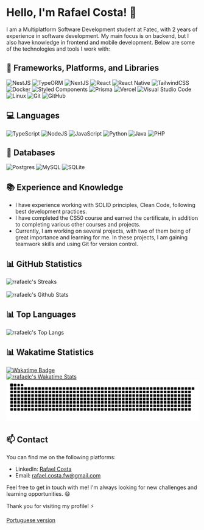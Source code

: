 # Hello, I'm Rafael Costa! 👋

I am a Multiplatform Software Development student at Fatec, with 2 years of experience in software development. My main focus is on backend, but I also have knowledge in frontend and mobile development. Below are some of the technologies and tools I work with:

## 🚀 Frameworks, Platforms, and Libraries

![NestJS](https://img.shields.io/badge/NestJS-E0234E.svg?style=for-the-badge&logo=NestJS&logoColor=white)
![TypeORM](https://img.shields.io/badge/TypeORM-2D3748?style=for-the-badge&logo=typeorm)
![NextJS](https://img.shields.io/badge/Next-%2320232a?style=for-the-badge&logo=next.js&logoColor=%2361DAFB)
![React](https://img.shields.io/badge/react-%2320232a.svg?style=for-the-badge&logo=react&logoColor=%2361DAFB)
![React Native](https://img.shields.io/badge/react_native-%2320232a.svg?style=for-the-badge&logo=react&logoColor=%2361DAFB)
![TailwindCSS](https://img.shields.io/badge/tailwindcss-%2338B2AC.svg?style=for-the-badge&logo=tailwind-css&logoColor=white)
![Docker](https://img.shields.io/badge/docker-%230db7ed.svg?style=for-the-badge&logo=docker&logoColor=white)
![Styled Components](https://img.shields.io/badge/styled--components-DB7093?style=for-the-badge&logo=styled-components&logoColor=white)
![Prisma](https://img.shields.io/badge/Prisma-3982CE?style=for-the-badge&logo=Prisma&logoColor=white)
![Vercel](https://img.shields.io/badge/vercel-%23000000.svg?style=for-the-badge&logo=vercel&logoColor=white)
![Visual Studio Code](https://img.shields.io/badge/Visual%20Studio%20Code-0078d7.svg?style=for-the-badge&logo=visual-studio-code&logoColor=white)
![Linux](https://img.shields.io/badge/Linux-FCC624?style=for-the-badge&logo=linux&logoColor=black)
![Git](https://img.shields.io/badge/git-%23F05033.svg?style=for-the-badge&logo=git&logoColor=white)
![GitHub](https://img.shields.io/badge/github-%23121011.svg?style=for-the-badge&logo=github&logoColor=white)

## 💻 Languages

![TypeScript](https://img.shields.io/badge/typescript-%23007ACC.svg?style=for-the-badge&logo=typescript&logoColor=white)
![NodeJS](https://img.shields.io/badge/node.js-6DA55F?style=for-the-badge&logo=node.js&logoColor=white)
![JavaScript](https://img.shields.io/badge/JavaScript-F7DF1E.svg?style=for-the-badge&logo=JavaScript&logoColor=black)
![Python](https://img.shields.io/badge/python-3670A0?style=for-the-badge&logo=python&logoColor=ffdd54)
![Java](https://img.shields.io/badge/java-%23ED8B00.svg?style=for-the-badge&logo=openjdk&logoColor=white)
![PHP](https://img.shields.io/badge/php-%23777BB4.svg?style=for-the-badge&logo=php&logoColor=white)

## 💾 Databases

![Postgres](https://img.shields.io/badge/postgres-%23316192.svg?style=for-the-badge&logo=postgresql&logoColor=white)
![MySQL](https://img.shields.io/badge/mysql-%2305a.svg?style=for-the-badge&logo=mysql&logoColor=white)
![SQLite](https://img.shields.io/badge/sqlite-%2307405e.svg?style=for-the-badge&logo=sqlite&logoColor=white)

## 📚 Experience and Knowledge

- I have experience working with SOLID principles, Clean Code, following best development practices.
- I have completed the CS50 course and earned the certificate, in addition to completing various other courses and projects.
- Currently, I am working on several projects, with two of them being of great importance and learning for me. In these projects, I am gaining teamwork skills and using Git for version control.

## 📊 GitHub Statistics

<div>
<!--   <img  src="http://github-readme-streak-stats.herokuapp.com?user=rrafaelc&theme=dracula&hide_border=false&disable_animations=true" alt="rrafaelc's Streaks"> -->
  <img  src="https://github-readme-streak-stats-rrafaelc.vercel.app?user=rrafaelc&theme=dracula&hide_border=false&disable_animations=true" alt="rrafaelc's Streaks">
</div>
<br>
<!-- <div>
  <img src="https://github-readme-stats.vercel.app/api?username=rrafaelc&show_icons=true&theme=tokyonight" alt="rrafaelc's Github Stats" />
</div> -->
<div>
  <img src="https://github-readme-stats-rrafaelc.vercel.app/api?username=rrafaelc&show_icons=true&theme=tokyonight&disable_animations=true" alt="rrafaelc's Github Stats" />
</div>

## 📊 Top Languages

<!-- <div>
  <img src="https://github-readme-stats.vercel.app/api/top-langs/?username=rrafaelc&layout=compact" alt="rrafaelc's Top Langs" />
</div> -->
<div>
  <img src="https://github-readme-stats-rrafaelc.vercel.app/api/top-langs/?username=rrafaelc&layout=compact&disable_animations=true&hide=html,css,c,c%2B%2B,Objective-c" alt="rrafaelc's Top Langs" />
</div>

## 📊 Wakatime Statistics

<a href="https://wakatime.com/@rrafaelc">
  <div>
    <img src="https://wakatime.com/badge/user/a82412c8-8022-4b97-a121-14b2111152e8.svg" alt="Wakatime Badge" />
  </div>
  <div>
    <img src="https://github-readme-stats.vercel.app/api/wakatime?username=rrafaelc&layout=compact&langs_count=6&disable_animations=true" alt="rrafaelc's Wakatime Stats" />
  </div>  
</a>

<picture>
  <source
    media="(prefers-color-scheme: dark)"
    srcset="https://raw.githubusercontent.com/rrafaelc/rrafaelc/output/github-contribution-grid-snake-dark.svg"
  />
  <source
    media="(prefers-color-scheme: light)"
    srcset="https://raw.githubusercontent.com/rrafaelc/rrafaelc/output/github-contribution-grid-snake.svg"
  />
  <img
    alt="github contribution grid snake animation"
    src="https://raw.githubusercontent.com/rrafaelc/rrafaelc/output/github-contribution-grid-snake.svg"
  />
</picture>

## 📫 Contact

You can find me on the following platforms:

- LinkedIn: [Rafael Costa](https://www.linkedin.com/in/rrafaelc)
- Email: rafael.costa.fw@gmail.com

Feel free to get in touch with me! I'm always looking for new challenges and learning opportunities. 😄

Thank you for visiting my profile! ⚡

<a href="https://github.com/rrafaelc/rrafaelc/blob/main/README_Pt_Br.md">
  <p>Portuguese version</p>
</a>
